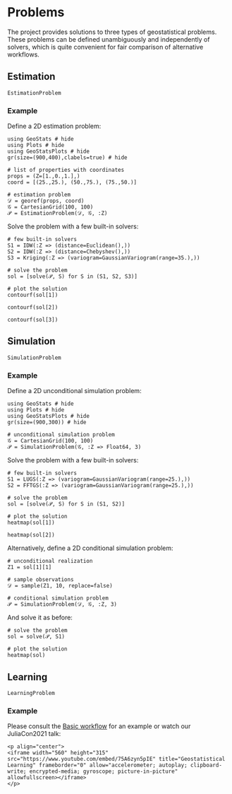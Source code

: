 # Problems

The project provides solutions to three types of geostatistical problems.
These problems can be defined unambiguously and independently of solvers,
which is quite convenient for fair comparison of alternative workflows.

## Estimation

```@docs
EstimationProblem
```

### Example

Define a 2D estimation problem:

```@example estimation
using GeoStats # hide
using Plots # hide
using GeoStatsPlots # hide
gr(size=(900,400),clabels=true) # hide

# list of properties with coordinates
props = (Z=[1.,0.,1.],)
coord = [(25.,25.), (50.,75.), (75.,50.)]

# estimation problem
𝒟 = georef(props, coord)
𝒢 = CartesianGrid(100, 100)
𝒫 = EstimationProblem(𝒟, 𝒢, :Z)
```

Solve the problem with a few built-in solvers:

```@example estimation
# few built-in solvers
S1 = IDW(:Z => (distance=Euclidean(),))
S2 = IDW(:Z => (distance=Chebyshev(),))
S3 = Kriging(:Z => (variogram=GaussianVariogram(range=35.),))

# solve the problem
sol = [solve(𝒫, S) for S in (S1, S2, S3)]

# plot the solution
contourf(sol[1])
```

```@example estimation
contourf(sol[2])
```

```@example estimation
contourf(sol[3])
```

## Simulation

```@docs
SimulationProblem
```

### Example

Define a 2D unconditional simulation problem:

```@example simulation
using GeoStats # hide
using Plots # hide
using GeoStatsPlots # hide
gr(size=(900,300)) # hide

# unconditional simulation problem
𝒢 = CartesianGrid(100, 100)
𝒫 = SimulationProblem(𝒢, :Z => Float64, 3)
```

Solve the problem with a few built-in solvers:

```@example simulation
# few built-in solvers
S1 = LUGS(:Z => (variogram=GaussianVariogram(range=25.),))
S2 = FFTGS(:Z => (variogram=GaussianVariogram(range=25.),))

# solve the problem
sol = [solve(𝒫, S) for S in (S1, S2)]

# plot the solution
heatmap(sol[1])
```

```@example simulation
heatmap(sol[2])
```

Alternatively, define a 2D conditional simulation problem:

```@example simulation
# unconditional realization
Z1 = sol[1][1]

# sample observations
𝒟 = sample(Z1, 10, replace=false)

# conditional simulation problem
𝒫 = SimulationProblem(𝒟, 𝒢, :Z, 3)
```

And solve it as before:

```@example simulation
# solve the problem
sol = solve(𝒫, S1)

# plot the solution
heatmap(sol)
```

## Learning

```@docs
LearningProblem
```

### Example

Please consult the [Basic workflow](workflow.md) for an example or
watch our JuliaCon2021 talk:

```@raw html
<p align="center">
<iframe width="560" height="315" src="https://www.youtube.com/embed/75A6zyn5pIE" title="Geostatistical Learning" frameborder="0" allow="accelerometer; autoplay; clipboard-write; encrypted-media; gyroscope; picture-in-picture" allowfullscreen></iframe>
</p>
```
